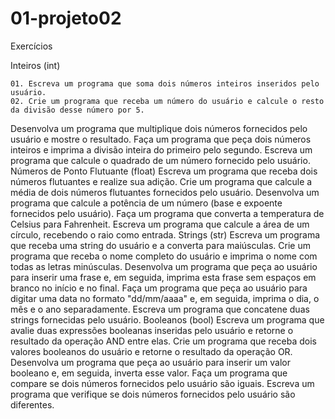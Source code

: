 # 01-projeto02

Exercícios

Inteiros (int)

    01. Escreva um programa que soma dois números inteiros inseridos pelo usuário.
    02. Crie um programa que receba um número do usuário e calcule o resto da divisão desse número por 5.
Desenvolva um programa que multiplique dois números fornecidos pelo usuário e mostre o resultado.
Faça um programa que peça dois números inteiros e imprima a divisão inteira do primeiro pelo segundo.
Escreva um programa que calcule o quadrado de um número fornecido pelo usuário.
Números de Ponto Flutuante (float)
Escreva um programa que receba dois números flutuantes e realize sua adição.
Crie um programa que calcule a média de dois números flutuantes fornecidos pelo usuário.
Desenvolva um programa que calcule a potência de um número (base e expoente fornecidos pelo usuário).
Faça um programa que converta a temperatura de Celsius para Fahrenheit.
Escreva um programa que calcule a área de um círculo, recebendo o raio como entrada.
Strings (str)
Escreva um programa que receba uma string do usuário e a converta para maiúsculas.
Crie um programa que receba o nome completo do usuário e imprima o nome com todas as letras minúsculas.
Desenvolva um programa que peça ao usuário para inserir uma frase e, em seguida, imprima esta frase sem espaços em branco no início e no final.
Faça um programa que peça ao usuário para digitar uma data no formato "dd/mm/aaaa" e, em seguida, imprima o dia, o mês e o ano separadamente.
Escreva um programa que concatene duas strings fornecidas pelo usuário.
Booleanos (bool)
Escreva um programa que avalie duas expressões booleanas inseridas pelo usuário e retorne o resultado da operação AND entre elas.
Crie um programa que receba dois valores booleanos do usuário e retorne o resultado da operação OR.
Desenvolva um programa que peça ao usuário para inserir um valor booleano e, em seguida, inverta esse valor.
Faça um programa que compare se dois números fornecidos pelo usuário são iguais.
Escreva um programa que verifique se dois números fornecidos pelo usuário são diferentes.
